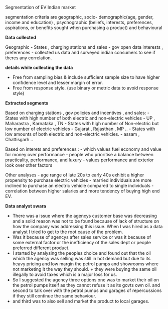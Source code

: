 
Segmentation of EV Indian market

segmentation criteria are geographic, socio- demographic(age, gender, income and education) , psychographic (beliefs, interests, preferences, aspirations, or benefits sought when purchasing a product) and behavioural

**Data collected**

Geographic - States , charging stations and sales - gov open data
interests , preferences  - collected us data and surveyed indian consumers to see if theres any correlation.

**details while collecting the data**
- Free from sampling bias & include sufficient sample size to have higher confidence level and lesser margin of error.
- Free from response style.
(use binary or metric data to avoid response style)


**Extracted segments**

Based on  charging stations , gov policies and incentives , and sales: 
		- States with high number of both electric and non-electric vehicles - UP , Maharastra , Karnataka , TN
		- States with high number of Non-electric but low number of electric vehicles - Gujarat , Rajasthan , MP ..
		- States with low amounts of both electric and non-electric vehicles. - assam , Chattisgarh .. 

Based on interets and preferences :
		- which values fuel economy and value for money over performance
		- people who prioritise a balance between practicality, performance, and luxury
		- values performance and exterior look over other factors

Other analyses 
       - age range of late 20s to early 40s exhibit a higher propensity to purchase electric vehicles
       - married individuals are more inclined to purchase an electric vehicle compared to single individuals
       - correlation between higher salaries and more tendency of buying high end EV.


**Data analyst swara**

 - There was a issue where the agencys customer base was decreasing and a solid reason was not to be found because of lack of structure on how the company was addressing this issue. When I was hired as a data analyst I tried to get to the root cause of the problem.
 - Was it because of agencys after sales service or was it because of some external factor or the inefficiency of the sales dept or people preferred different product.
 - I started by analysing the peoples choice and found out that the oil which the agency was selling was still in hot demand but due to its heavy pricing and low margin the petrol pumps and showrooms where not marketing it the way they should. + they were buying the same oil illegally to avoid taxes which is a major loss for us.
 - So I suggested the agency three options one was to market their oil on the petrol pumps itself as they cannot refuse it as its govts own oil. and second to talk over with the petrol pumps and garages of repercussions if they still continue the same behaviour.
 - and third was to also sell and market the product to local garages.